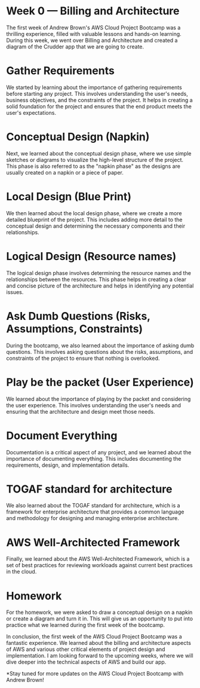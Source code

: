 # Week 0 — Billing and Architecture
The first week of Andrew Brown's AWS Cloud Project Bootcamp was a thrilling experience, filled with valuable lessons and hands-on learning. During this week, we went over Billing and Architecture and created a diagram of the Crudder app that we are going to create.

# Gather Requirements
We started by learning about the importance of gathering requirements before starting any project. This involves understanding the user's needs, business objectives, and the constraints of the project. It helps in creating a solid foundation for the project and ensures that the end product meets the user's expectations.

# Conceptual Design (Napkin)
Next, we learned about the conceptual design phase, where we use simple sketches or diagrams to visualize the high-level structure of the project. This phase is also referred to as the "napkin phase" as the designs are usually created on a napkin or a piece of paper.

# Local Design (Blue Print)
We then learned about the local design phase, where we create a more detailed blueprint of the project. This includes adding more detail to the conceptual design and determining the necessary components and their relationships.

# Logical Design (Resource names)
The logical design phase involves determining the resource names and the relationships between the resources. This phase helps in creating a clear and concise picture of the architecture and helps in identifying any potential issues.

# Ask Dumb Questions (Risks, Assumptions, Constraints)
During the bootcamp, we also learned about the importance of asking dumb questions. This involves asking questions about the risks, assumptions, and constraints of the project to ensure that nothing is overlooked.

# Play be the packet (User Experience)
We learned about the importance of playing by the packet and considering the user experience. This involves understanding the user's needs and ensuring that the architecture and design meet those needs.

# Document Everything
Documentation is a critical aspect of any project, and we learned about the importance of documenting everything. This includes documenting the requirements, design, and implementation details.

# TOGAF standard for architecture
We also learned about the TOGAF standard for architecture, which is a framework for enterprise architecture that provides a common language and methodology for designing and managing enterprise architecture.

# AWS Well-Architected Framework
Finally, we learned about the AWS Well-Architected Framework, which is a set of best practices for reviewing workloads against current best practices in the cloud.

# Homework 
For the homework, we were asked to draw a conceptual design on a napkin or create a diagram and turn it in. This will give us an opportunity to put into practice what we learned during the first week of the bootcamp.

In conclusion, the first week of the AWS Cloud Project Bootcamp was a fantastic experience. We learned about the billing and architecture aspects of AWS and various other critical elements of project design and implementation. I am looking forward to the upcoming weeks, where we will dive deeper into the technical aspects of AWS and build our app.

*Stay tuned for more updates on the AWS Cloud Project Bootcamp with Andrew Brown!
